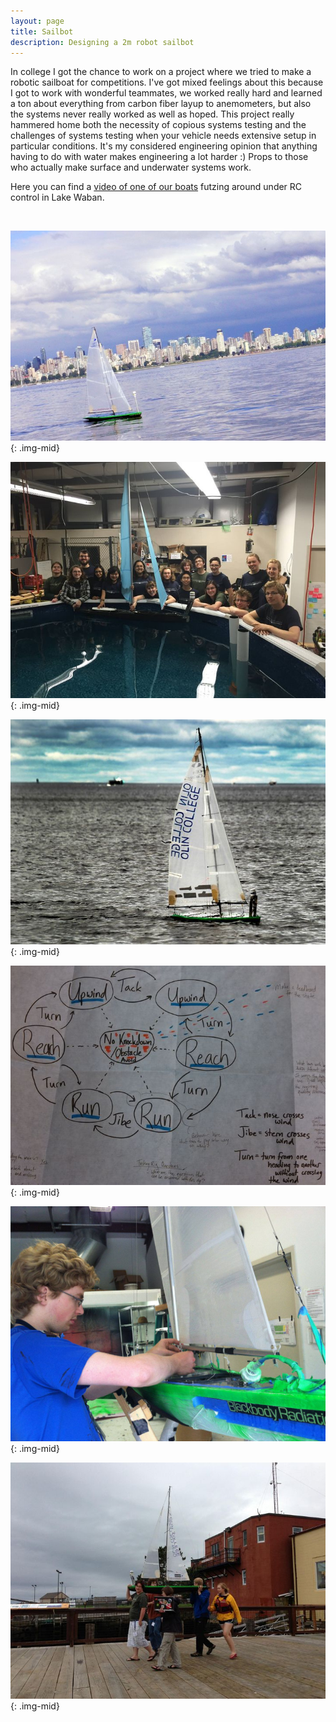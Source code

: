 ```yaml
---
layout: page
title: Sailbot
description: Designing a 2m robot sailbot
---
```


In college I got the chance to work on a project where we tried to make a robotic sailboat for competitions. I've got mixed feelings about this because I got to work with wonderful teammates, we worked really hard and learned a ton about everything from carbon fiber layup to anemometers, but also the systems never really worked as well as hoped. This project really hammered home both the necessity of copious systems testing and the challenges of systems testing when your vehicle needs extensive setup in particular conditions. It's my considered engineering opinion that anything having to do with water makes engineering a lot harder :) Props to those who actually make surface and underwater systems work.

Here you can find a [video of one of our boats](https://drive.google.com/file/d/1oxhEpL4SIg-h_7HudPzJT1x5eyEvdFxc/view?usp=sharing) futzing around under RC control in Lake Waban.

&nbsp;

![SGBM disparity](images/sailbot1.jpg){: .img-mid}

![SGBM disparity](images/sailbot2.jpg){: .img-mid}

![SGBM disparity](images/sailbot3.jpg){: .img-mid}

![SGBM disparity](images/sailbot4.jpg){: .img-mid}

![SGBM disparity](images/sailbot5.jpg){: .img-mid}

![SGBM disparity](images/sailbot6.jpg){: .img-mid}